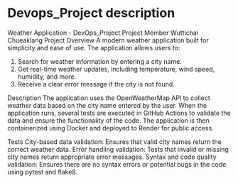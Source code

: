 # Devops_Project description
Weather Application - DevOps_Project
Project Member
Wuttichai Chueaklang
Project Overview
A modern weather application built for simplicity and ease of use. The application allows users to:

1. Search for weather information by entering a city name.
2. Get real-time weather updates, including temperature, wind speed, humidity, and more.
3. Receive a clear error message if the city is not found.

Description
The application uses the OpenWeatherMap API to collect weather data based on the city name entered by the user. When the application runs, several tests are executed in GitHub Actions to validate the data and ensure the functionality of the code. The application is then containerized using Docker and deployed to Render for public access.

Tests
City-based data validation: Ensures that valid city names return the correct weather data.
Error handling validation: Tests that invalid or missing city names return appropriate error messages.
Syntax and code quality validation: Ensures there are no syntax errors or potential bugs in the code using pytest and flake8.
